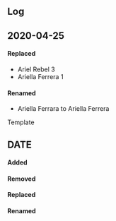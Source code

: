 ## Log

## 2020-04-25

#### Replaced
* Ariel Rebel 3
* Ariella Ferrera 1

#### Renamed
* Ariella Ferrara to Ariella Ferrera



Template
## DATE
#### Added

#### Removed

#### Replaced

#### Renamed
